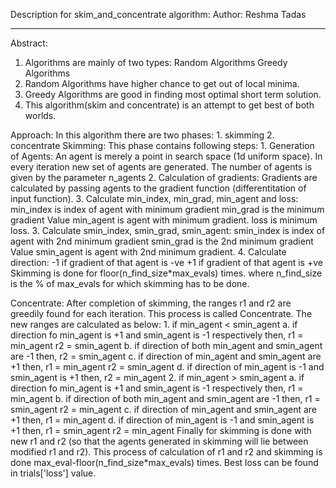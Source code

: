 Description for skim_and_concentrate algorithm:
Author: Reshma Tadas

-----------------------------------------------------------------------------------------------------

Abstract:
  1. Algorithms are mainly of two types:
    Random Algorithms
    Greedy Algorithms
  2. Random Algorithms have higher chance to get out of local minima.
  3. Greedy Algorithms are good in finding most optimal short term solution.
  4. This algorithm(skim and concentrate) is an attempt to get best of both worlds.

Approach:
  In this algorithm there are two phases:
    1. skimming
    2. concentrate
  Skimming:
    This phase contains following steps:
      1. Generation of Agents:
          An agent is merely a point in search space (1d uniform space).
          In every iteration new set of agents are generated.
          The number of agents is given by the parameter n_agents
      2. Calculation of gradients:
          Gradients are calculated by passing agents to the gradient function (differentitation of input function).
      3. Calculate min_index, min_grad, min_agent and loss:
          min_index is index of agent with minimum gradient
          min_grad is the minimum gradient Value
          min_agent is agent with minimum gradient.
          loss is minimum loss.
      3. Calculate smin_index, smin_grad, smin_agent:
          smin_index is index of agent with 2nd minimum gradient
          smin_grad is the 2nd minimum gradient Value
          smin_agent is agent with 2nd minimum gradient.
      4. Calculate direction:
          -1 if gradient of that agent is -ve
          +1 if gradient of that agent is +ve
    Skimming is done for floor(n_find_size*max_evals) times.
    where n_find_size is the % of max_evals for which skimming has to be done.

  Concentrate:
    After completion of skimming, the ranges r1 and r2 are greedily found for each iteration. This process is called Concentrate.
    The new ranges are calculated as below:
      1. if min_agent < smin_agent
          a. if direction fo min_agent is +1 and smin_agent is -1 respectively then,
              r1 = min_agent
              r2 = smin_agent
          b. if direction of both min_agent and smin_agent are -1 then,
              r2 = smin_agent
          c. if direction of min_agent and smin_agent are +1 then,
              r1 = min_agent
              r2 = smin_agent
          d. if direction of min_agent is -1 and smin_agent is +1 then,
              r2 = min_agent
      2. if min_agent > smin_agent
          a. if direction fo min_agent is +1 and smin_agent is -1 respectively then,
              r1 = min_agent
          b. if direction of both min_agent and smin_agent are -1 then,
              r1 = smin_agent
              r2 = min_agent
          c. if direction of min_agent and smin_agent are +1 then,
              r1 = min_agent
          d. if direction of min_agent is -1 and smin_agent is +1 then,
              r1 = smin_agent
              r2 = min_agent
    Finally for skimming is done with new r1 and r2 (so that the agents generated in skimming will lie between modified r1 and r2).
    This process of calculation of r1 and r2 and skimming is done max_eval-floor(n_find_size*max_evals) times.
    Best loss can be found in trials['loss'] value.
